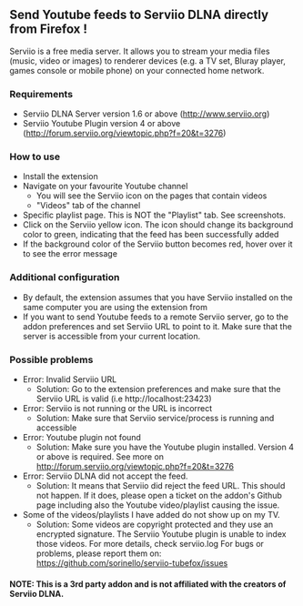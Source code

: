 ## Send Youtube feeds to Serviio DLNA directly from Firefox !

Serviio is a free media server. It allows you to stream your media files (music, video or images) to renderer devices (e.g. a TV set, Bluray player, games console or mobile phone) on your connected home network.

### Requirements
* Serviio DLNA Server version 1.6 or above (http://www.serviio.org)
* Serviio Youtube Plugin version 4 or above (http://forum.serviio.org/viewtopic.php?f=20&t=3276)

### How to use
* Install the extension
* Navigate on your favourite Youtube channel
  * You will see the Serviio icon on the pages that contain videos
  * "Videos" tab of the channel
* Specific playlist page. This is NOT the "Playlist" tab. See screenshots.
* Click on the Serviio yellow icon. The icon should change its background color to green, indicating that the feed has been successfully added
* If the background color of the Serviio button becomes red, hover over it to see the error message

### Additional configuration
* By default, the extension assumes that you have Serviio installed on the same computer you are using the extension from
* If you want to send Youtube feeds to a remote Serviio server, go to the addon preferences and set Serviio URL to point to it. Make sure that the server is accessible from your current location.

### Possible problems

* Error: Invalid Serviio URL
    * Solution: Go to the extension preferences and make sure that the Serviio URL is valid (i.e http://localhost:23423)
* Error: Serviio is not running or the URL is incorrect
    * Solution: Make sure that Serviio service/process is running and accessible
* Error: Youtube plugin not found
  * Solution: Make sure you have the Youtube plugin installed. Version 4 or above is required. See more on http://forum.serviio.org/viewtopic.php?f=20&t=3276
* Error: Serviio DLNA did not accept the feed.
  * Solution: It means that Serviio did reject the feed URL. This should not happen. If it does, please open a ticket on the addon's Github page including also the Youtube video/playlist causing the issue.
* Some of the videos/playlists I have added do not show up on my TV.
  * Solution: Some videos are copyright protected and they use an encrypted signature. The Serviio Youtube plugin is unable to index those videos. For more details, check serviio.log
For bugs or problems, please report them on: https://github.com/sorinello/serviio-tubefox/issues

#### NOTE: This is a 3rd party addon and is not affiliated with the creators of Serviio DLNA.
